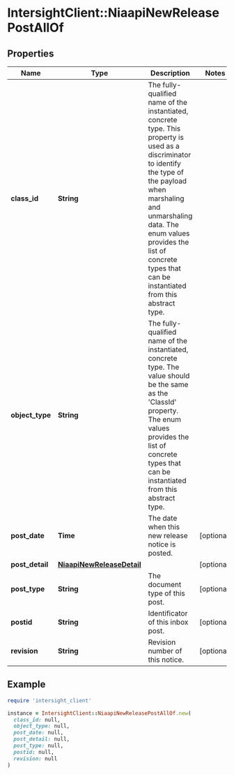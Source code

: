 # IntersightClient::NiaapiNewReleasePostAllOf

## Properties

| Name | Type | Description | Notes |
| ---- | ---- | ----------- | ----- |
| **class_id** | **String** | The fully-qualified name of the instantiated, concrete type. This property is used as a discriminator to identify the type of the payload when marshaling and unmarshaling data. The enum values provides the list of concrete types that can be instantiated from this abstract type. |  |
| **object_type** | **String** | The fully-qualified name of the instantiated, concrete type. The value should be the same as the &#39;ClassId&#39; property. The enum values provides the list of concrete types that can be instantiated from this abstract type. |  |
| **post_date** | **Time** | The date when this new release notice is posted. | [optional] |
| **post_detail** | [**NiaapiNewReleaseDetail**](NiaapiNewReleaseDetail.md) |  | [optional] |
| **post_type** | **String** | The document type of this post. | [optional] |
| **postid** | **String** | Identificator of this inbox post. | [optional] |
| **revision** | **String** | Revision number of this notice. | [optional] |

## Example

```ruby
require 'intersight_client'

instance = IntersightClient::NiaapiNewReleasePostAllOf.new(
  class_id: null,
  object_type: null,
  post_date: null,
  post_detail: null,
  post_type: null,
  postid: null,
  revision: null
)
```

